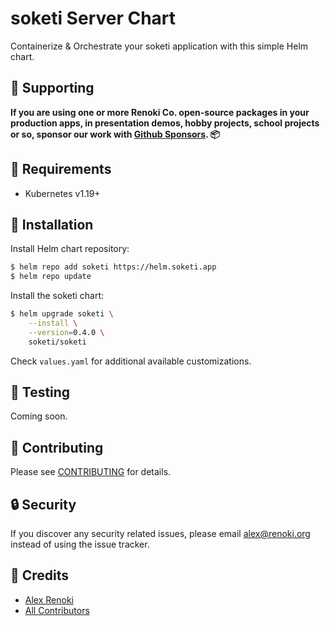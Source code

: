 soketi Server Chart
===================

Containerize & Orchestrate your soketi application with this simple Helm chart.

## 🤝 Supporting

**If you are using one or more Renoki Co. open-source packages in your production apps, in presentation demos, hobby projects, school projects or so, sponsor our work with [Github Sponsors](https://github.com/sponsors/rennokki). 📦**

## 🛑 Requirements

- Kubernetes v1.19+

## 🚀 Installation

Install Helm chart repository:

```bash
$ helm repo add soketi https://helm.soketi.app
$ helm repo update
```

Install the soketi chart:

```bash
$ helm upgrade soketi \
    --install \
    --version=0.4.0 \
    soketi/soketi
```

Check `values.yaml` for additional available customizations.

## 🐛 Testing

Coming soon.

## 🤝 Contributing

Please see [CONTRIBUTING](../../CONTRIBUTING.md) for details.

## 🔒  Security

If you discover any security related issues, please email alex@renoki.org instead of using the issue tracker.

## 🎉 Credits

- [Alex Renoki](https://github.com/rennokki)
- [All Contributors](../../../../contributors)
